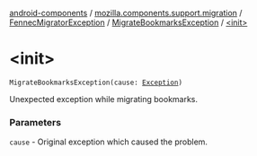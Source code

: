 [android-components](../../../index.md) / [mozilla.components.support.migration](../../index.md) / [FennecMigratorException](../index.md) / [MigrateBookmarksException](index.md) / [&lt;init&gt;](./-init-.md)

# &lt;init&gt;

`MigrateBookmarksException(cause: `[`Exception`](https://kotlinlang.org/api/latest/jvm/stdlib/kotlin/-exception/index.html)`)`

Unexpected exception while migrating bookmarks.

### Parameters

`cause` - Original exception which caused the problem.